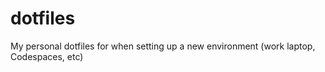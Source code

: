 # dotfiles

My personal dotfiles for when setting up a new environment (work laptop, Codespaces, etc)
